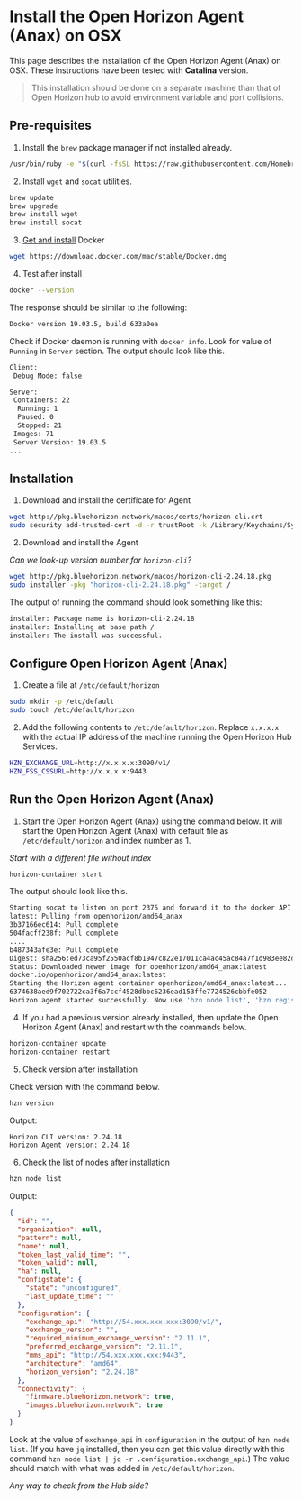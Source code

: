 # Install the Open Horizon Agent (Anax) on OSX

This page describes the installation of the Open Horizon Agent (Anax) on OSX. These instructions have been tested with **Catalina** version.

> This installation should be done on a separate machine than that of Open Horizon hub to avoid environment variable and port collisions.

## Pre-requisites

1. Install the `brew` package manager if not installed already.

``` bash
/usr/bin/ruby -e "$(curl -fsSL https://raw.githubusercontent.com/Homebrew/install/master/install)"
```

2. Install `wget` and `socat` utilities.

```bash
brew update
brew upgrade
brew install wget
brew install socat
```

3. [Get and install](https://docs.docker.com/docker-for-mac/install/) Docker

``` bash
wget https://download.docker.com/mac/stable/Docker.dmg
```

4. Test after install

``` bash
docker --version
```

The response should be similar to the following:

```bash
Docker version 19.03.5, build 633a0ea
```

Check if Docker daemon is running with `docker info`. Look for value of `Running` in `Server` section. The output should look like this.

```bash
Client:
 Debug Mode: false

Server:
 Containers: 22
  Running: 1
  Paused: 0
  Stopped: 21
 Images: 71
 Server Version: 19.03.5
...
```

## Installation

1. Download and install the certificate for Agent

``` bash
wget http://pkg.bluehorizon.network/macos/certs/horizon-cli.crt
sudo security add-trusted-cert -d -r trustRoot -k /Library/Keychains/System.keychain horizon-cli.crt
```

2. Download and install the Agent

_Can we look-up version number for `horizon-cli`?_

``` bash
wget http://pkg.bluehorizon.network/macos/horizon-cli-2.24.18.pkg
sudo installer -pkg "horizon-cli-2.24.18.pkg" -target /
```

The output of running the command should look something like this:

```bash
installer: Package name is horizon-cli-2.24.18
installer: Installing at base path /
installer: The install was successful.
```

## Configure Open Horizon Agent (Anax)

1. Create a file at `/etc/default/horizon`

``` bash
sudo mkdir -p /etc/default
sudo touch /etc/default/horizon
```

2. Add the following contents to `/etc/default/horizon`. Replace `x.x.x.x` with the actual IP address of the machine running the Open Horizon Hub Services.

```bash
HZN_EXCHANGE_URL=http://x.x.x.x:3090/v1/
HZN_FSS_CSSURL=http://x.x.x.x:9443
```

## Run the Open Horizon Agent (Anax)

1. Start the Open Horizon Agent (Anax) using the command below. It will start the Open Horizon Agent (Anax) with default file as `/etc/default/horizon` and index number as 1.

_Start with a different file without index_

``` bash
horizon-container start
```

The output should look like this.

```bash
Starting socat to listen on port 2375 and forward it to the docker API socket...
latest: Pulling from openhorizon/amd64_anax
3b37166ec614: Pull complete 
504facff238f: Pull complete 
.... 
b487343afe3e: Pull complete 
Digest: sha256:ed73ca95f2550acf8b1947c822e17011ca4ac45ac84a7f1d983ee82dc7693bc3
Status: Downloaded newer image for openhorizon/amd64_anax:latest
docker.io/openhorizon/amd64_anax:latest
Starting the Horizon agent container openhorizon/amd64_anax:latest...
6374638aed9f702722ca3f6a7ccf4528dbbc6236ead153ffe7724526cbbfe052
Horizon agent started successfully. Now use 'hzn node list', 'hzn register ...', and 'hzn agreement list'
```

4. If you had a previous version already installed, then update the Open Horizon Agent (Anax) and restart with the commands below.

``` bash
horizon-container update
horizon-container restart
```

5. Check version after installation

Check version with the command below.

``` bash
hzn version
```

Output:

```bash
Horizon CLI version: 2.24.18
Horizon Agent version: 2.24.18
```

6. Check the list of nodes after installation

```bash
hzn node list
```

Output:

```json
{
  "id": "",
  "organization": null,
  "pattern": null,
  "name": null,
  "token_last_valid_time": "",
  "token_valid": null,
  "ha": null,
  "configstate": {
    "state": "unconfigured",
    "last_update_time": ""
  },
  "configuration": {
    "exchange_api": "http://54.xxx.xxx.xxx:3090/v1/",
    "exchange_version": "",
    "required_minimum_exchange_version": "2.11.1",
    "preferred_exchange_version": "2.11.1",
    "mms_api": "http://54.xxx.xxx.xxx:9443",
    "architecture": "amd64",
    "horizon_version": "2.24.18"
  },
  "connectivity": {
    "firmware.bluehorizon.network": true,
    "images.bluehorizon.network": true
  }
}
```

Look at the value of `exchange_api` in `configuration` in the output of `hzn node list`. (If you have `jq` installed, then you can get this value directly with this command `hzn node list | jq -r .configuration.exchange_api`.) The value should match with what was added in `/etc/default/horizon`.

_Any way to check from the Hub side?_
